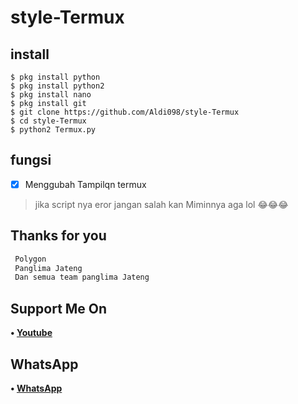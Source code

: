 # style-Termux

## install
```python3
$ pkg install python
$ pkg install python2
$ pkg install nano
$ pkg install git
$ git clone https://github.com/Aldi098/style-Termux
$ cd style-Termux
$ python2 Termux.py

```

## fungsi
- [x] Menggubah Tampilqn termux

> jika script nya eror jangan salah kan Miminnya aga lol 😂😂😂

## Thanks for you
```php
 Polygon
 Panglima Jateng
 Dan semua team panglima Jateng
```
## Support Me On
<b>• [Youtube](https://youtube.com/channel/UC7ygjAbDjuiN76PqOlJm40A)</b>
</br>
## WhatsApp
<b>• [WhatsApp](https://api.whatsapp.com/send?phone=+62852-9500-4078&text=Assalamualaikum)</b>
<br>
